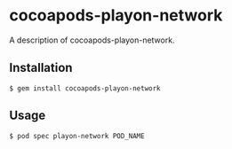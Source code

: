 # cocoapods-playon-network

A description of cocoapods-playon-network.

## Installation

    $ gem install cocoapods-playon-network

## Usage

    $ pod spec playon-network POD_NAME
